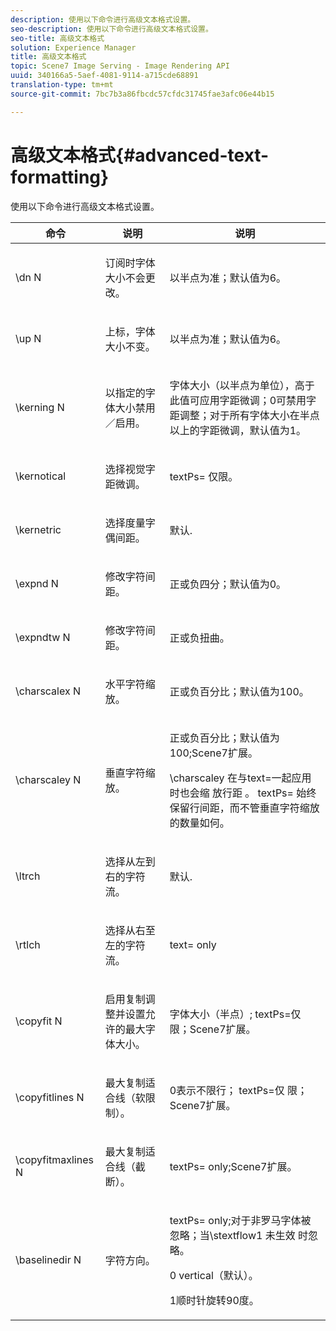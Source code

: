 ```yaml
---
description: 使用以下命令进行高级文本格式设置。
seo-description: 使用以下命令进行高级文本格式设置。
seo-title: 高级文本格式
solution: Experience Manager
title: 高级文本格式
topic: Scene7 Image Serving - Image Rendering API
uuid: 340166a5-5aef-4081-9114-a715cde68891
translation-type: tm+mt
source-git-commit: 7bc7b3a86fbcdc57cfdc31745fae3afc06e44b15

---
```



# 高级文本格式{#advanced-text-formatting}

使用以下命令进行高级文本格式设置。

<table id="table_43B2EB887C0F471BB60C23B570E7D3D2"> 
 <thead> 
  <tr> 
   <th class="entry"> 命令 </th> 
   <th class="entry"> 说明 </th> 
   <th class="entry"> 说明 </th> 
  </tr> 
 </thead>
 <tbody> 
  <tr> 
   <td> <span class="codeph"> \dn <span class="varname"> N </span></span> </td> 
   <td> <p>订阅时字体大小不会更改。 </p> </td> 
   <td> <p>以半点为准；默认值为6。 </p> </td> 
  </tr> 
  <tr> 
   <td> <span class="codeph"> \up <span class="varname"> N </span></span> </td> 
   <td> <p>上标，字体大小不变。 </p> </td> 
   <td> <p>以半点为准；默认值为6。 </p> </td> 
  </tr> 
  <tr> 
   <td> <span class="codeph"> \kerning <span class="varname"> N </span></span> </td> 
   <td> <p>以指定的字体大小禁用／启用。 </p> </td> 
   <td> <p>字体大小（以半点为单位），高于此值可应用字距微调；0可禁用字距调整；对于所有字体大小在半点以上的字距微调，默认值为1。 </p> </td> 
  </tr> 
  <tr> 
   <td> <span class="codeph"> \kernotical </span> </td> 
   <td> <p>选择视觉字距微调。 </p> </td> 
   <td> <p> <span class="codeph"> textPs= </span> 仅限。 </p> </td> 
  </tr> 
  <tr> 
   <td> <span class="codeph"> \kernetric </span> </td> 
   <td> <p>选择度量字偶间距。 </p> </td> 
   <td> <p>默认. </p> </td> 
  </tr> 
  <tr> 
   <td> <span class="codeph"> \expnd <span class="varname"> N </span></span> </td> 
   <td> <p>修改字符间距。 </p> </td> 
   <td> <p>正或负四分；默认值为0。 </p> </td> 
  </tr> 
  <tr> 
   <td> <span class="codeph"> \expndtw <span class="varname"> N </span></span> </td> 
   <td> <p>修改字符间距。 </p> </td> 
   <td> <p>正或负扭曲。 </p> </td> 
  </tr> 
  <tr> 
   <td> <span class="codeph"> \charscalex <span class="varname"> N </span></span> </td> 
   <td> <p>水平字符缩放。 </p> </td> 
   <td> <p>正或负百分比；默认值为100。 </p> </td> 
  </tr> 
  <tr> 
   <td> <span class="codeph"> \charscaley <span class="varname"> N </span></span> </td> 
   <td> <p>垂直字符缩放。 </p> </td> 
   <td> <p>正或负百分比；默认值为100;Scene7扩展。 </p> <p> <span class="codeph"> \charscaley </span> 在与text=一起应用时也会缩 <span class="codeph"> 放行距 </span>。 <span class="codeph"> textPs= </span> 始终保留行间距，而不管垂直字符缩放的数量如何。 </p> </td> 
  </tr> 
  <tr> 
   <td> <span class="codeph"> \ltrch </span> </td> 
   <td> <p>选择从左到右的字符流。 </p> </td> 
   <td> <p>默认. </p> </td> 
  </tr> 
  <tr> 
   <td> <span class="codeph"> \rtlch </span> </td> 
   <td> <p>选择从右至左的字符流。 </p> </td> 
   <td> <p> <span class="codeph"> text= </span> only </p> </td> 
  </tr> 
  <tr> 
   <td> <span class="codeph"> \copyfit <span class="varname"> N </span></span> </td> 
   <td> <p>启用复制调整并设置允许的最大字体大小。 </p> </td> 
   <td> <p>字体大小（半点）; <span class="codeph"> textPs=仅 </span> 限；Scene7扩展。 </p> </td> 
  </tr> 
  <tr> 
   <td> <span class="codeph"> \copyfitlines <span class="varname"> N </span></span> </td> 
   <td> <p>最大复制适合线（软限制）。 </p> </td> 
   <td> <p>0表示不限行； <span class="codeph"> textPs=仅 </span> 限；Scene7扩展。 </p> </td> 
  </tr> 
  <tr> 
   <td> <span class="codeph"> \copyfitmaxlines <span class="varname"> N </span></span> </td> 
   <td> <p>最大复制适合线（截断）。 </p> </td> 
   <td> <p> <span class="codeph"> textPs= </span> only;Scene7扩展。 </p> </td> 
  </tr> 
  <tr> 
   <td> <span class="codeph"> \baselinedir <span class="varname"> N </span></span> </td> 
   <td> <p>字符方向。 </p> </td> 
   <td> <p> <span class="codeph"> textPs= </span> only;对于非罗马字体被忽略；当\stextflow1 <span class="codeph"> 未生效 </span> 时忽略。 </p> <p>0 vertical（默认）。 </p> <p>1顺时针旋转90度。 </p> </td> 
  </tr> 
 </tbody> 
</table>


